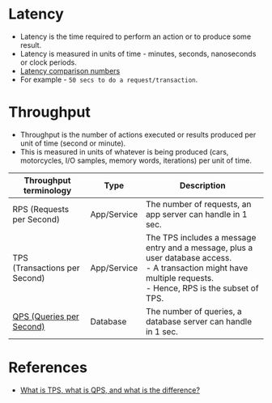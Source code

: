 # Latency
- Latency is the time required to perform an action or to produce some result.
- Latency is measured in units of time - minutes, seconds, nanoseconds or clock periods.
- [Latency comparison numbers](../SystemEstimationTips.md#latency-comparison-numbers)
- For example - `50 secs to do a request/transaction`.

# Throughput
- Throughput is the number of actions executed or results produced per unit of time (second or minute).
- This is measured in units of whatever is being produced (cars, motorcycles, I/O samples, memory words, iterations) per unit of time.

| Throughput terminology                                                                                                           | Type          | Description                                                                                                                                                            |
|----------------------------------------------------------------------------------------------------------------------------------|---------------|------------------------------------------------------------------------------------------------------------------------------------------------------------------------|
| RPS (Requests per Second)                                                                                                        | App/Service   | The number of requests, an app server can handle in 1 sec.                                                                                                             |
| TPS (Transactions per Second)                                                                                                    | App/Service   | The TPS includes a message entry and a message, plus a user database access. <br/>- A transaction might have multiple requests.<br/>- Hence, RPS is the subset of TPS. |
| [QPS (Queries per Second)](https://support.huaweicloud.com/intl/en-us/waf_faq/waf_01_0179.html#waf_01_0179__table48681616133812) | Database      | The number of queries, a database server can handle in 1 sec.                                                                                                          |

# References
- [What is TPS, what is QPS, and what is the difference?](https://topic.alibabacloud.com/a/what-is-tps-what-is-qps-and-what-is-the-difference-_-internet_2_60_20293740.html)